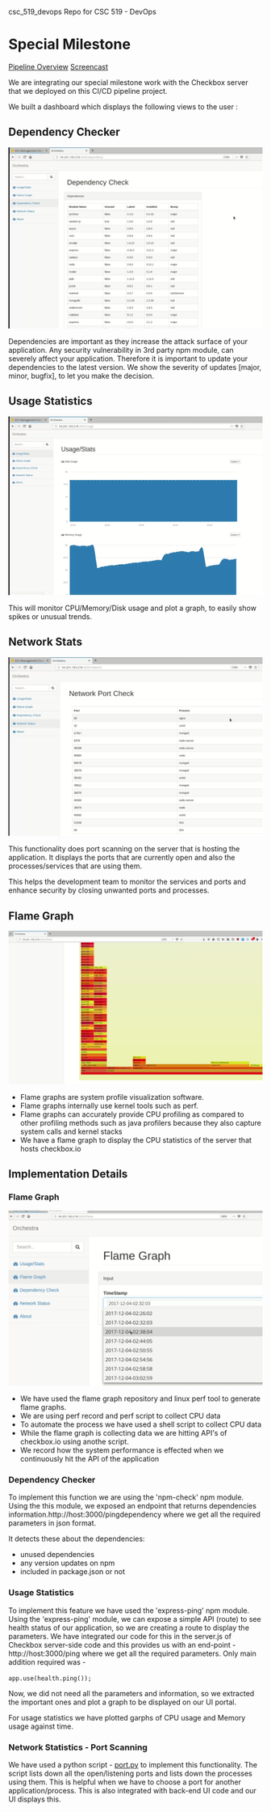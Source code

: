 csc_519_devops
Repo for CSC 519 - DevOps

# Special Milestone
[Pipeline Overview](https://youtu.be/gSkJ5s8-AL0)
[Screencast](https://youtu.be/o3Cof-OY8tY)

We are integrating our special milestone work with the Checkbox server that we deployed on this CI/CD pipeline project.

We built a dashboard which displays the following views to the user :

## Dependency Checker

![](./dep.png)

Dependencies are important as they increase the attack surface of your application. Any security vulnerability in 3rd party npm module, can severely affect your application. Therefore it is important to update your dependencies to the latest version. We show the severity of updates [major, minor, bugfix], to let you make the decision.

## Usage Statistics 

![](./usage.png)

This will monitor CPU/Memory/Disk usage and plot a graph, to easily show spikes or unusual trends.

## Network Stats 

![](./port.png)

This functionality does port scanning on the server that is hosting the application. It displays the ports that are currently open and also the processes/services that are using them. 

This helps the development team to monitor the services and ports and enhance security by closing unwanted ports and processes.

## Flame Graph 

![](./flame.png)

- Flame graphs are system profile visualization software.
- Flame graphs internally use kernel tools such as perf. 
- Flame graphs can accurately provide CPU profiling as compared to other profiling methods such as java profilers because they also capture system calls and kernel stacks
- We have a flame graph to display the CPU statistics of the server that hosts checkbox.io

## Implementation Details

### Flame Graph

![](./flameoption.png)

- We have used the flame graph repository and linux perf tool to generate flame graphs.
- We are using perf record and perf script to collect CPU data
- To automate the process we have used a shell script to collect CPU data 
- While the flame graph is collecting data we are hitting API's of checkbox.io using anothe script.
- We record how the system performance is effected when we continuously hit the API of the application

### Dependency Checker

To implement this function we are using the 'npm-check' npm module. Using the this module, we exposed an endpoint that returns dependencies information.http://host:3000/pingdependency where we get all the required parameters in json format.

It detects these about the dependencies:
- unused dependencies
- any version updates on npm
- included in package.json or not

### Usage Statistics

To implement this feature we have used the 'express-ping' npm module. Using the 'express-ping' module, we can expose a simple API (route) to see health status of our application, so we are creating a route to display the parameters. We have integrated our code for this in the server.js of Checkbox server-side code and this provides us with an end-point - http://host:3000/ping where we get all the required parameters. 
Only main addition required was - 

`app.use(health.ping());`

Now, we did not need all the parameters and information, so we extracted the important ones and plot a graph to be displayed on our UI portal.

For usage statistics we have plotted garphs of CPU usage and Memory usage against time. 

### Network Statistics - Port Scanning

We have used a python script - [port.py](https://github.ncsu.edu/zsthampi/csc_519_devops/blob/milestone4/port.py) to implement this functionality. The script lists down all the open/listening ports and lists down the processes using them. This is helpful when we have to choose a port for another application/process. This is also integrated with back-end UI code and our UI displays this. 
